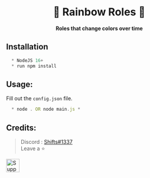 <h1 align="center"> 🌈 Rainbow Roles 🌈 </h1>

<p align='center'>
  <b>Roles that change colors over time</b><br>
</p>

## Installation
```js
  * NodeJS 16+
  * run npm install
```

##  Usage:
  Fill out the `config.json` file.

```js
  * node . OR node main.js *
```

##  Credits:
 > Discord : [Shifts#1337](https://discord.com/users/994717305542021244)
 > <br>Leave a ⭐

<a href='https://ko-fi.com/Y8Y1K0FQH' target='_blank'><img height='36' style='border:0px;height:36px;' src='https://storage.ko-fi.com/cdn/kofi3.png?v=3' border='0' alt='Support Me at ko-fi.com' /></a>
